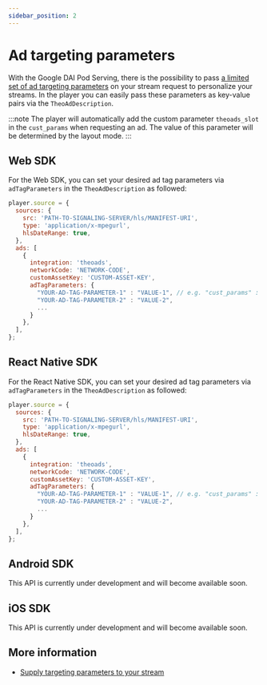 ```yaml
---
sidebar_position: 2
---
```


# Ad targeting parameters

With the Google DAI Pod Serving, there is the possibility to pass [a limited set of ad targeting parameters](https://support.google.com/admanager/answer/7320899) on your stream request to personalize your streams.
In the player you can easily pass these parameters as key-value pairs via the `TheoAdDescription`.

:::note
The player will automatically add the custom parameter `theoads_slot` in the `cust_params` when requesting an ad.
The value of this parameter will be determined by the layout mode.
:::

## Web SDK

For the Web SDK, you can set your desired ad tag parameters via `adTagParameters` in the `TheoAdDescription` as followed:

```javascript
player.source = {
  sources: {
    src: 'PATH-TO-SIGNALING-SERVER/hls/MANIFEST-URI',
    type: 'application/x-mpegurl',
    hlsDateRange: true,
  },
  ads: [
    {
      integration: 'theoads',
      networkCode: 'NETWORK-CODE',
      customAssetKey: 'CUSTOM-ASSET-KEY',
      adTagParameters: {
        "YOUR-AD-TAG-PARAMETER-1" : "VALUE-1", // e.g. "cust_params" : "YOUR-CUSTOM-PARAMETERS",
        "YOUR-AD-TAG-PARAMETER-2" : "VALUE-2",
        ...
      }
    },
  ],
};
```

## React Native SDK

For the React Native SDK, you can set your desired ad tag parameters via `adTagParameters` in the `TheoAdDescription` as followed:

```javascript
player.source = {
  sources: {
    src: 'PATH-TO-SIGNALING-SERVER/hls/MANIFEST-URI',
    type: 'application/x-mpegurl',
    hlsDateRange: true,
  },
  ads: [
    {
      integration: 'theoads',
      networkCode: 'NETWORK-CODE',
      customAssetKey: 'CUSTOM-ASSET-KEY',
      adTagParameters: {
        "YOUR-AD-TAG-PARAMETER-1" : "VALUE-1", // e.g. "cust_params" : "YOUR-CUSTOM-PARAMETERS",
        "YOUR-AD-TAG-PARAMETER-2" : "VALUE-2",
        ...
      }
    },
  ],
};
```

## Android SDK

This API is currently under development and will become available soon.

## iOS SDK

This API is currently under development and will become available soon.

## More information

- [Supply targeting parameters to your stream](https://support.google.com/admanager/answer/7320899)
